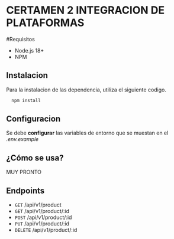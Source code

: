 # CERTAMEN 2 INTEGRACION DE PLATAFORMAS

#Requisitos
- Node.js 18+
- NPM

## Instalacion
Para la instalacion de las dependencia, utiliza el siguiente codigo.
```bash
  npm install 
```
## Configuracion
Se debe **configurar** las variables de entorno que se muestan en el _.env.example_


## ¿Cómo se usa?
MUY PRONTO

## Endpoints

- `GET` /api/v1/product
- `GET` /api/v1/product/:id
- `POST` /api/v1/product/:id
- `PUT` /api/v1/product/:id
- `DELETE` /api/v1/product/:id
